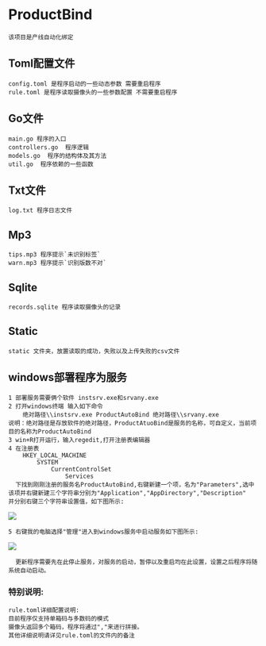 # ProductBind 

    该项目是产线自动化绑定


## Toml配置文件

    config.toml 是程序启动的一些动态参数 需要重启程序
    rule.toml 是程序读取摄像头的一些参数配置 不需要重启程序

## Go文件
     
    main.go 程序的入口 
    controllers.go  程序逻辑
    models.go  程序的结构体及其方法
    util.go  程序依赖的一些函数

## Txt文件 
    
    log.txt 程序日志文件

## Mp3 
    
    tips.mp3 程序提示`未识别标签`
    warn.mp3 程序提示`识别版数不对`

## Sqlite
    
    records.sqlite 程序读取摄像头的记录

## Static 
    
    static 文件夹，放置读取的成功，失败以及上传失败的csv文件
    
    
## windows部署程序为服务 

    1 部署服务需要俩个软件 instsrv.exe和srvany.exe
    2 打开windows终端 输入如下命令
        绝对路径\\instsrv.exe ProductAutoBind 绝对路径\\srvany.exe
    说明：绝对路径是存放软件的绝对路径，ProductAtuoBind是服务的名称，可自定义，当前项目的名称为ProductAutoBind
    3 win+R打开运行，输入regedit,打开注册表编辑器
    4 在注册表 
        HKEY_LOCAL_MACHINE  
            SYSTEM
                CurrentControlSet
                    Services
      下找到刚刚注册的服务名ProductAutoBind,右键新建一个项，名为"Parameters",选中该项并右键新建三个字符串分别为"Application","AppDirectory","Description"
    并分别右键三个字符串设置值，如下图所示:
<img src="./iShot2022-03-24_09.44.35.png">
    
    5 右键我的电脑选择"管理"进入到windows服务中启动服务如下图所示:
<img src="./iShot2022-03-24_09.52.34.png">
      
      更新程序需要先在此停止服务，对服务的启动，暂停以及重启均在此设置，设置之后程序将随系统自动启动。
      

### 特别说明:
    
    rule.toml详细配置说明:
    目前程序仅支持单箱码与多数码的模式
    摄像头返回多个箱码，程序将通过","来进行拼接。
    其他详细说明请详见rule.toml的文件内的备注
    


